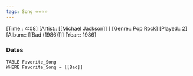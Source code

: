 ```yaml
---
tags: Song ⭐⭐⭐⭐ 
---
```

[Time:: 4:08]
[Artist:: [[Michael Jackson]] ]
[Genre:: Pop Rock]
[Played:: 2]
[Album:: [[Bad (1986)]]]
[Year:: 1986]
### Dates
````dataview
TABLE Favorite_Song
WHERE Favorite_Song = [[Bad]]
````